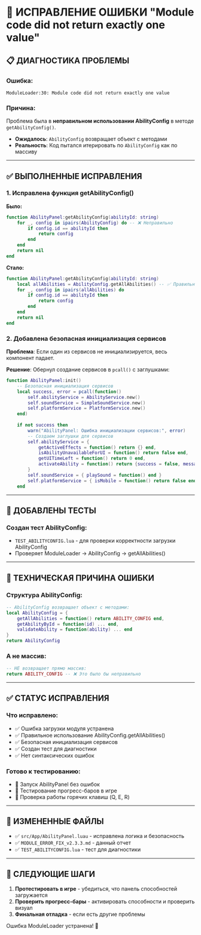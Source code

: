 # 🐛 ИСПРАВЛЕНИЕ ОШИБКИ "Module code did not return exactly one value"

## 📋 ДИАГНОСТИКА ПРОБЛЕМЫ

### Ошибка:
```
ModuleLoader:30: Module code did not return exactly one value
```

### Причина:
Проблема была в **неправильном использовании AbilityConfig** в методе `getAbilityConfig()`. 

- **Ожидалось**: `AbilityConfig` возвращает объект с методами
- **Реальность**: Код пытался итерировать по `AbilityConfig` как по массиву

---

## ✅ ВЫПОЛНЕННЫЕ ИСПРАВЛЕНИЯ

### 1. Исправлена функция getAbilityConfig()
**Было:**
```lua
function AbilityPanel:getAbilityConfig(abilityId: string)
	for _, config in ipairs(AbilityConfig) do -- ❌ Неправильно
		if config.id == abilityId then
			return config
		end
	end
	return nil
end
```

**Стало:**
```lua
function AbilityPanel:getAbilityConfig(abilityId: string)
	local allAbilities = AbilityConfig.getAllAbilities() -- ✅ Правильно
	for _, config in ipairs(allAbilities) do
		if config.id == abilityId then
			return config
		end
	end
	return nil
end
```

### 2. Добавлена безопасная инициализация сервисов
**Проблема**: Если один из сервисов не инициализируется, весь компонент падает.

**Решение**: Обернул создание сервисов в `pcall()` с заглушками:
```lua
function AbilityPanel:init()
	-- Безопасная инициализация сервисов
	local success, error = pcall(function()
		self.abilityService = AbilityService.new()
		self.soundService = SimpleSoundService.new()
		self.platformService = PlatformService.new()
	end)
	
	if not success then
		warn("AbilityPanel: Ошибка инициализации сервисов:", error)
		-- Создаем заглушки для сервисов
		self.abilityService = { 
			getActiveEffects = function() return {} end,
			isAbilityUnavailableForUI = function() return false end,
			getUITimeLeft = function() return 0 end,
			activateAbility = function() return {success = false, message = "Сервис недоступен"} end
		}
		self.soundService = { playSound = function() end }
		self.platformService = { isMobile = function() return false end }
	end
```

---

## 🧪 ДОБАВЛЕНЫ ТЕСТЫ

### Создан тест AbilityConfig:
- `TEST_ABILITYCONFIG.lua` - для проверки корректности загрузки AbilityConfig
- Проверяет ModuleLoader → AbilityConfig → getAllAbilities()

---

## 🎯 ТЕХНИЧЕСКАЯ ПРИЧИНА ОШИБКИ

### Структура AbilityConfig:
```lua
-- AbilityConfig возвращает объект с методами:
local AbilityConfig = {
    getAllAbilities = function() return ABILITY_CONFIG end,
    getAbilityById = function(id) ... end,
    validateAbility = function(ability) ... end
}
return AbilityConfig
```

### А не массив:
```lua
-- НЕ возвращает прямо массив:
return ABILITY_CONFIG -- ❌ Это было бы неправильно
```

---

## ✅ СТАТУС ИСПРАВЛЕНИЯ

### Что исправлено:
- ✅ Ошибка загрузки модуля устранена
- ✅ Правильное использование AbilityConfig.getAllAbilities()
- ✅ Безопасная инициализация сервисов
- ✅ Создан тест для диагностики
- ✅ Нет синтаксических ошибок

### Готово к тестированию:
- 🧪 Запуск AbilityPanel без ошибок
- 🧪 Тестирование прогресс-баров в игре
- 🧪 Проверка работы горячих клавиш (Q, E, R)

---

## 📂 ИЗМЕНЕННЫЕ ФАЙЛЫ

- ✅ `src/App/AbilityPanel.luau` - исправлена логика и безопасность
- ✅ `MODULE_ERROR_FIX_v2.3.3.md` - данный отчет
- ✅ `TEST_ABILITYCONFIG.lua` - тест для диагностики

---

## 🚀 СЛЕДУЮЩИЕ ШАГИ

1. **Протестировать в игре** - убедиться, что панель способностей загружается
2. **Проверить прогресс-бары** - активировать способности и проверить визуал
3. **Финальная отладка** - если есть другие проблемы

Ошибка ModuleLoader устранена! 🎉
